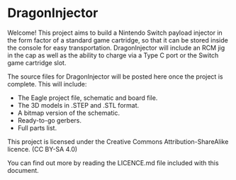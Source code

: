 # DragonInjector

Welcome! This project aims to build a Nintendo Switch payload injector in the form factor of a standard game cartridge, so that it can be stored inside the console for easy transportation. DragonInjector will include an RCM jig in the cap as well as the ability to charge via a Type C port or the Switch game cartridge slot.

The source files for DragonInjector will be posted here once the project is complete. This will include:

- The Eagle project file, schematic and board file.
- The 3D models in .STEP and .STL format.
- A bitmap version of the schematic.
- Ready-to-go gerbers.
- Full parts list.

This project is licensed under the Creative Commons Attribution-ShareAlike licence. (CC BY-SA 4.0)

You can find out more by reading the LICENCE.md file included with this document.
